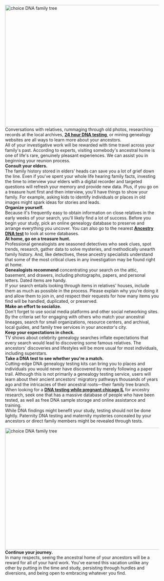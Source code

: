 <p><img alt="choice DNA family tree" src="https://dnatestingchoice.com/perch/resources/23andme-880x440.jpg" style="width: 700px; height: 398px;" /><br />
Conversations with relatives, rummaging through old photos, researching records at the local archives, <strong><a href="https://www.choicedna.com/dna-testing-locations/chicago-il/">24 hour DNA testing</a></strong>, or mining genealogy websites are all ways to learn more about your ancestors.<br />
All of your investigative work will be rewarded with time travel across your family&#39;s past. According to experts, visiting somebody&#39;s ancestral home is one of life&#39;s rare, genuinely pleasant experiences. We can assist you in beginning your reunion process.<br />
<strong>Consult your elders.</strong><br />
The family history stored in elders&rsquo; heads can save you a lot of grief down the line. Even if you&#39;ve spent your whole life hearing family facts, investing the time to interview your elders with a digital recorder and targeted questions will refresh your memory and provide new data. Plus, if you go on a treasure hunt first and then interview, you&#39;ll have things to show your family. For example, asking kids to identify individuals or places in old images might spark ideas for stories and leads.<br />
<strong>Organize yourself.</strong><br />
Because it&#39;s frequently easy to obtain information on close relatives in the early weeks of your search, you&#39;ll likely find a lot of success. Before you begin your study, pick an online genealogy database to preserve and arrange everything you uncover. You can also go to the nearest <strong><a href="https://www.choicedna.com/?s=ancestry+dna+test">Ancestry DNA test</a></strong> to look at some databases.<br />
<strong>At home, go on a treasure hunt.</strong><br />
Professional genealogists are seasoned detectives who seek clues, spot trends, research, gather data to solve mysteries, and methodically unearth family history. And, like detectives, these ancestry specialists understand that some of the most critical clues in any investigation may be found right at home.<br />
<strong>Genealogists recommend</strong> concentrating your search on the attic, basement, and drawers, including photographs, papers, and personal letters. Dated items are handy.&nbsp;<br />
If your search entails looking through items in relatives&#39; houses, include them as much as possible in the process. Please explain why you&#39;re doing it and allow them to join in, and respect their requests for how many items you find will be handled, duplicated, or preserved.<br />
<strong>Make an effort to socialize.</strong><br />
Don&#39;t forget to use social media platforms and other social networking sites. By the criteria set for engaging with others who match your ancestral lineages, search for small organizations, resource centers, and archival, local guides, and family tree services in your ancestor&#39;s city.<br />
<strong>Keep your expectations in check.</strong><br />
TV shows about celebrity genealogy searches inflate expectations that every search would lead to discovering some famous relatives. The ancestors&#39; discoveries and lifestyles will be more usual for most individuals, including superstars.<br />
<strong>Take a DNA test to see whether you&#39;re a match.</strong><br />
Cutting-edge DNA genealogy testing kits can bring you to places and individuals you would never have discovered by merely following a paper trail. Although this is not primarily a genealogy testing service, users will learn about their ancient ancestors&#39; migratory pathways thousands of years ago and the intricacies of their ancestral roots&mdash;their family tree branch.<br />
When looking for a <strong><a href="https://www.choicedna.com/dna-testing-locations/chicago-il/">DNA testing while pregnant chicago IL</a></strong> for ancestry research, seek one that has a massive database of people who have been tested, as well as free DNA sample storage and online assistance and training.<br />
While DNA findings might benefit your study, testing should not be done lightly. Paternity DNA testing and maternity mysteries concealed by your ancestors or direct family members might be revealed through tests.</p>

<p><img alt="choice DNA family tree" src="https://www.librarypoint.org/wp-content/uploads/sites/60/2019/05/GettyImages-688922048-670x670.jpeg" style="width: 700px; height: 398px;" /><br />
<strong>Continue your journey.</strong><br />
In many respects, seeing the ancestral home of your ancestors will be a reward for all of your hard work. You&#39;ve earned this vacation unlike any other by putting in the time and study, persisting through hurdles and diversions, and being open to embracing whatever you find.<br />
&nbsp;</p>
